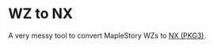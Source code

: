 WZ to NX
========

A very messy tool to convert MapleStory WZs to [NX (PKG3)](https://docs.google.com/document/d/1rVrPFQV5gSdqGjpc_Ah7IkJBpGoAqQh8tf7T5A6V0KQ/edit).